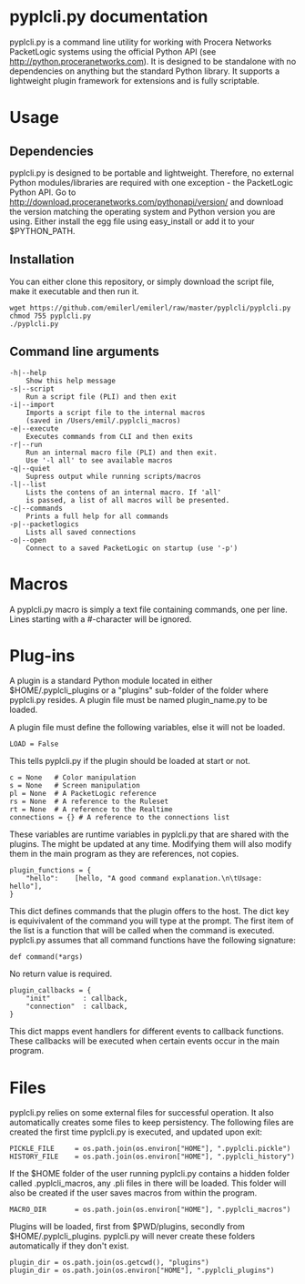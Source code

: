 # pyplcli.py documentation

pyplcli.py is a command line utility for working with Procera Networks PacketLogic systems using the official Python API (see http://python.proceranetworks.com). It is designed to be standalone with no dependencies on anything but the standard Python library. It supports a lightweight plugin framework for extensions and is fully scriptable.

# Usage

## Dependencies
pyplcli.py is designed to be portable and lightweight. Therefore, no external Python modules/libraries are required with one exception - the PacketLogic Python API. Go to http://download.proceranetworks.com/pythonapi/version/ and download the version matching the operating system and Python version you are using. 
Either install the egg file using easy\_install or add it to your $PYTHON_PATH.

## Installation
You can either clone this repository, or simply download the script file, make it executable and then run it.

    wget https://github.com/emilerl/emilerl/raw/master/pyplcli/pyplcli.py
    chmod 755 pyplcli.py
    ./pyplcli.py

## Command line arguments

	-h|--help
		Show this help message
	-s|--script
		Run a script file (PLI) and then exit
	-i|--import
		Imports a script file to the internal macros
		(saved in /Users/emil/.pyplcli_macros)
	-e|--execute
		Executes commands from CLI and then exits
	-r|--run
		Run an internal macro file (PLI) and then exit.
		Use '-l all' to see available macros
	-q|--quiet
		Supress output while running scripts/macros
	-l|--list
		Lists the contens of an internal macro. If 'all'
		is passed, a list of all macros will be presented.
	-c|--commands
		Prints a full help for all commands
	-p|--packetlogics
		Lists all saved connections
	-o|--open
		Connect to a saved PacketLogic on startup (use '-p')

# Macros
A pyplcli.py macro is simply a text file containing commands, one per line. Lines starting with a #-character will be ignored.

# Plug-ins
A plugin is a standard Python module located in either $HOME/.pyplcli\_plugins or a "plugins" sub-folder of the folder where pyplcli.py resides. A plugin file must be named plugin\_name.py to be loaded. 

A plugin file must define the following variables, else it will not be loaded.

    LOAD = False
    
This tells pyplcli.py if the plugin should be loaded at start or not.

    c = None   # Color manipulation
    s = None   # Screen manipulation
    pl = None  # A PacketLogic reference
    rs = None  # A reference to the Ruleset
    rt = None  # A reference to the Realtime
    connections = {} # A reference to the connections list

These variables are runtime variables in pyplcli.py that are shared with the plugins. The might be updated at any time. Modifying them will also modify them in the main program as they are references, not copies.
    
    plugin_functions = {
        "hello":    [hello, "A good command explanation.\n\tUsage: hello"],
    }
    
This dict defines commands that the plugin offers to the host. The dict key is equivivalent of the command you will type at the prompt. The first item of the list is a function that will be called when the command is executed. pyplcli.py assumes that all command functions have the following signature:

    def command(*args)
    
No return value is required.

    plugin_callbacks = {
        "init"        : callback,
        "connection"  : callback,
    }
    
This dict mapps event handlers for different events to callback functions. These callbacks will be executed when certain events occur in the main program.

# Files
pyplcli.py relies on some external files for successful operation. It also automatically creates some files to keep persistency. The following files are created the first time pyplcli.py is executed, and updated upon exit:

    PICKLE_FILE     = os.path.join(os.environ["HOME"], ".pyplcli.pickle")
    HISTORY_FILE    = os.path.join(os.environ["HOME"], ".pyplcli_history")
    
If the $HOME folder of the user running pyplcli.py contains a hidden folder called .pyplcli\_macros, any .pli files in there will be loaded. This folder will also be created if the user saves macros from within the program.

    MACRO_DIR       = os.path.join(os.environ["HOME"], ".pyplcli_macros")
    
Plugins will be loaded, first from $PWD/plugins, secondly from $HOME/.pyplcli\_plugins. pyplcli.py will never create these folders automatically if they don't exist.

    plugin_dir = os.path.join(os.getcwd(), "plugins")
    plugin_dir = os.path.join(os.environ["HOME"], ".pyplcli_plugins")